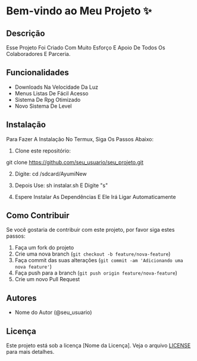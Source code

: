 # Bem-vindo ao Meu Projeto ✨

## Descrição
Esse Projeto Foi Criado Com Muito Esforço E Apoio De Todos Os Colaboradores E Parceria.

## Funcionalidades
- Downloads Na Velocidade Da Luz
- Menus Listas De Fácil Acesso 
- Sistema De Rpg Otimizado
- Novo Sistema De Level

## Instalação
Para Fazer A Instalação No Termux, Siga Os Passos Abaixo:

1. Clone este repositório:

git clone https://github.com/seu_usuario/seu_projeto.git

2. Digite: cd /sdcard/AyumiNew

3. Depois Use: sh instalar.sh E Digite "s"

4. Espere Instalar As Dependências E Ele Irá Ligar Automaticamente

## Como Contribuir
Se você gostaria de contribuir com este projeto, por favor siga estes passos:

1. Faça um fork do projeto
2. Crie uma nova branch (`git checkout -b feature/nova-feature`)
3. Faça commit das suas alterações (`git commit -am 'Adicionando uma nova feature'`)
4. Faça push para a branch (`git push origin feature/nova-feature`)
5. Crie um novo Pull Request

## Autores
- Nome do Autor (@seu_usuario)

## Licença
Este projeto está sob a licença [Nome da Licença]. Veja o arquivo [LICENSE](LICENSE) para mais detalhes.
